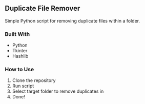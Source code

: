 ## Duplicate File Remover
Simple Python script for removing duplicate files within a folder.

### Built With
- Python
- Tkinter
- Hashlib

### How to Use
1. Clone the repository
2. Run script
3. Select target folder to remove duplicates in
4. Done!
